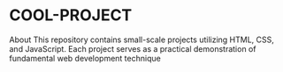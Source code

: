 # COOL-PROJECT
About This repository contains small-scale projects utilizing HTML, CSS, and JavaScript. Each project serves as a practical demonstration of fundamental web development technique
